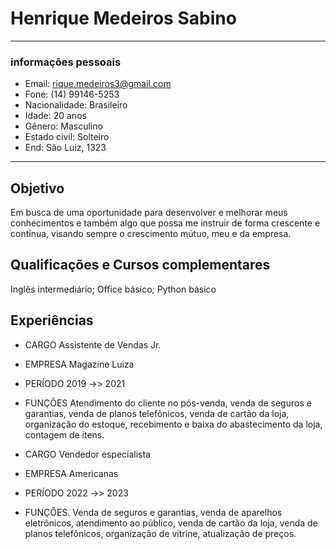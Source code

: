 # Henrique Medeiros Sabino 
---

### informações pessoais
- Email: rique.medeiros3@gmail.com
- Fone: (14) 99146-5253
- Nacionalidade: Brasileiro 
- Idade: 20 anos 
- Gênero: Masculino
- Estado civil: Solteiro
- End: São Luiz, 1323

---

## Objetivo

Em busca de uma oportunidade para desenvolver e melhorar meus
conhecimentos e também algo que possa me instruir de forma crescente e 
contínua, visando sempre o crescimento mútuo, meu e da empresa. 


## Qualificações e Cursos complementares

Inglês intermediário; Office básico; Python básico



## Experiências

- CARGO            Assistente de Vendas Jr.
- EMPRESA          Magazine Luiza
- PERÍODO          2019 ->> 2021
- FUNÇÕES          Atendimento do cliente no pós-venda, venda de seguros e garantias, 
                   venda de planos telefônicos, venda de cartão da loja, organização do estoque, 
                   recebimento e baixa do abastecimento da loja, contagem de itens.




- CARGO            Vendedor especialista
- EMPRESA          Americanas
- PERÍODO          2022 ->> 2023
- FUNÇÕES.         Venda de seguros e garantias, venda de aparelhos eletrônicos,
                   atendimento ao público, venda de cartão da loja, venda de planos telefônicos,
                   organização de vitrine, atualização de preços.

